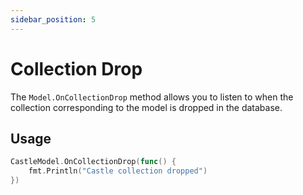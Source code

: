 ```yaml
---
sidebar_position: 5
---
```


# Collection Drop

The `Model.OnCollectionDrop` method allows you to listen to when the collection corresponding to the model is dropped in the database.

## Usage

```go
CastleModel.OnCollectionDrop(func() {
	fmt.Println("Castle collection dropped")
})
```

